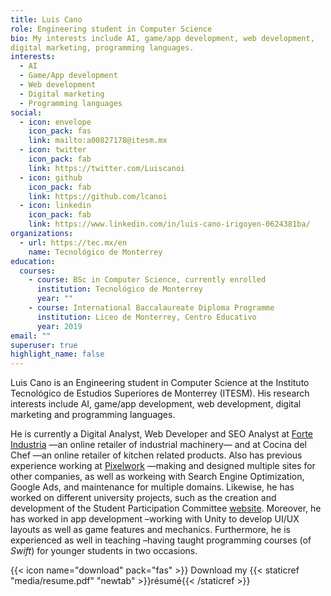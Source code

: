 ```yaml
---
title: Luis Cano
role: Engineering student in Computer Science
bio: My interests include AI, game/app development, web development,
digital marketing, programming languages.
interests:
  - AI
  - Game/App development
  - Web development
  - Digital marketing
  - Programming languages
social:
  - icon: envelope
    icon_pack: fas
    link: mailto:a00827178@itesm.mx
  - icon: twitter
    icon_pack: fab
    link: https://twitter.com/Luiscanoi
  - icon: github
    icon_pack: fab
    link: https://github.com/lcanoi
  - icon: linkedin
    icon_pack: fab
    link: https://www.linkedin.com/in/luis-cano-irigoyen-0624381ba/
organizations:
  - url: https://tec.mx/en
    name: Tecnológico de Monterrey
education:
  courses:
    - course: BSc in Computer Science, currently enrolled
      institution: Tecnológico de Monterrey
      year: ""
    - course: International Baccalaureate Diploma Programme
      institution: Liceo de Monterrey, Centro Educativo
      year: 2019
email: ""
superuser: true
highlight_name: false
---
```

Luis Cano is an Engineering student in Computer Science at the Instituto Tecnológico de Estudios Superiores de Monterrey (ITESM). His research interests include AI, game/app development, web development, digital marketing and programming languages.

He is currently a Digital Analyst, Web Developer and SEO Analyst at [Forte Industria](https://forteindustria.com/) —an online retailer of industrial machinery— and at Cocina del Chef —an online retailer of kitchen related products. Also has previous experience working at [Pixelwork](https://pixelwork.mx/) —making and designed multiple sites for other companies, as well as workeing with Search Engine Optimization, Google Ads, and maintenance for multiple domains. Likewise, he has worked on different university projects, such as the creation and development of the Student Participation Committee [website](https://www.cpefetec.com/).
Moreover, he has worked in app development –working with Unity to develop UI/UX layouts as well as game features and mechanics.
Furthermore, he is experienced as well in teaching –having taught programming courses (of *Swift*) for younger students in two occasions.

{{< icon name="download" pack="fas" >}} Download my {{< staticref "media/resume.pdf" "newtab" >}}résumé{{< /staticref >}}
